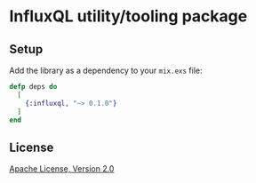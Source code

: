 # InfluxQL utility/tooling package

## Setup

Add the library as a dependency to your `mix.exs` file:

```elixir
defp deps do
  [
    {:influxql, "~> 0.1.0"}
  ]
end
```

## License

[Apache License, Version 2.0](http://www.apache.org/licenses/LICENSE-2.0)
